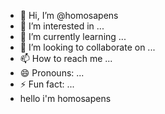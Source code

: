- 👋 Hi, I’m @homosapens
- 👀 I’m interested in ...
- 🌱 I’m currently learning ...
- 💞️ I’m looking to collaborate on ...
- 📫 How to reach me ...
- 😄 Pronouns: ...
- ⚡ Fun fact: ...
- hello i'm homosapens
<!---
homosapens/homosapens is a ✨ special ✨ repository because its `README.md` (this file) appears on your GitHub profile.
You can click the Preview link to take a look at your changes.
--->
